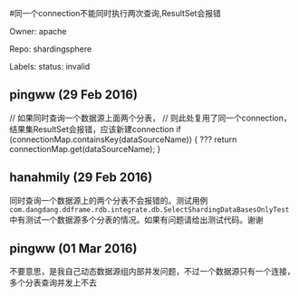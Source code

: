 #同一个connection不能同时执行两次查询,ResultSet会报错

Owner: apache

Repo: shardingsphere

Labels: status: invalid 

## pingww (29 Feb 2016)

// 如果同时查询一个数据源上面两个分表，
// 则此处复用了同一个connection，结果集ResultSet会报错，应该新建connection
 if (connectionMap.containsKey(dataSourceName)) {     ???
            return connectionMap.get(dataSourceName);
 }


## hanahmily (29 Feb 2016)

同时查询一个数据源上的两个分表不会报错的。测试用例`com.dangdang.ddframe.rdb.integrate.db.SelectShardingDataBasesOnlyTest`中有测试一个数据源多个分表的情况。如果有问题请给出测试代码。谢谢


## pingww (01 Mar 2016)

不要意思，是我自己动态数据源组内部并发问题，不过一个数据源只有一个连接，多个分表查询并发上不去


